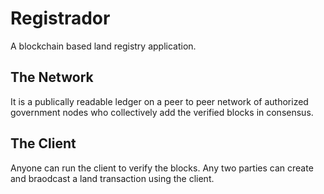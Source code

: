 # Registrador
A blockchain based land registry application. 
## The Network
It is a publically readable ledger on a peer to peer network of authorized government nodes who collectively add the verified blocks in consensus. 
## The Client
Anyone can run the client to verify the blocks. Any two parties can create and braodcast a land transaction using the client.
